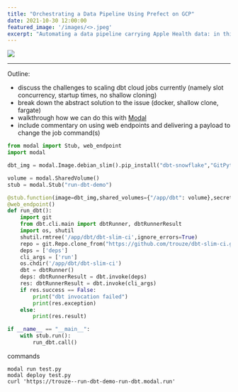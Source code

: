 ```yaml
---
title: "Orchestrating a Data Pipeline Using Prefect on GCP"
date: 2021-10-30 12:00:00
featured_image: '/images/<>.jpeg'
excerpt: "Automating a data pipeline carrying Apple Health data: in this tutorial I'll show you the programming and DevOps tasks necessary to setup and run a Data Pipeline on Google Cloud Platform, orchestrated using Prefect and developed using their design principles."
---
```

![](/images/<>.jpeg)

---

Outline:

- discuss the challenges to scaling dbt cloud jobs currently (namely slot concurrency, startup times, no shallow cloning)
- break down the abstract solution to the issue (docker, shallow clone, fargate)
- walkthrough how we can do this with [Modal](https://modal.com/)
- include commentary on using web endpoints and delivering a payload to change the job command(s)

```python
from modal import Stub, web_endpoint
import modal

dbt_img = modal.Image.debian_slim().pip_install("dbt-snowflake","GitPython").apt_install("git")

volume = modal.SharedVolume()
stub = modal.Stub("run-dbt-demo")

@stub.function(image=dbt_img,shared_volumes={"/app/dbt": volume},secret=modal.Secret.from_name("a8snowflake"))
@web_endpoint()
def run_dbt():
    import git
    from dbt.cli.main import dbtRunner, dbtRunnerResult
    import os, shutil
    shutil.rmtree('/app/dbt/dbt-slim-ci',ignore_errors=True)
    repo = git.Repo.clone_from("https://github.com/trouze/dbt-slim-ci.git","/app/dbt/dbt-slim-ci")
    deps = ['deps']
    cli_args = ['run']
    os.chdir('/app/dbt/dbt-slim-ci')
    dbt = dbtRunner()
    deps: dbtRunnerResult = dbt.invoke(deps)
    res: dbtRunnerResult = dbt.invoke(cli_args)
    if res.success == False:
        print("dbt invocation failed")
        print(res.exception)
    else:
        print(res.result)

if __name__ == "__main__":
    with stub.run():
        run_dbt.call()
```

commands

```
modal run test.py
modal deploy test.py
curl 'https://trouze--run-dbt-demo-run-dbt.modal.run'
```